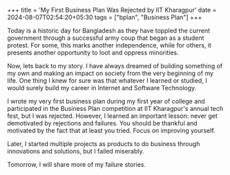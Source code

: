 +++
title = 'My First Business Plan Was Rejected by IIT Kharagpur'
date = 2024-08-07T02:54:20+05:30
tags = ["bplan", "Business Plan"]
+++

Today is a historic day for Bangladesh as they have toppled the current government through a successful army coup that began as a student protest. For some, this marks another independence, while for others, it presents another opportunity to loot and oppress minorities.

Now, lets back to my story. I have always dreamed of building something of my own and making an impact on society from the very beginning of my life. One thing I knew for sure was that whatever I learned or studied, I would surely build my career in Internet and Software Technology.

I wrote my very first business plan during my first year of college and participated in the Business Plan competition at IIT Kharagpur's annual tech fest, but I was rejected. However, I learned an important lesson: never get demotivated by rejections and failures. You should be thankful and motivated by the fact that at least you tried. Focus on improving yourself.

Later, I started multiple projects as products to do business through innovations and solutions, but I failed miserably.

Tomorrow, I will share more of my failure stories.